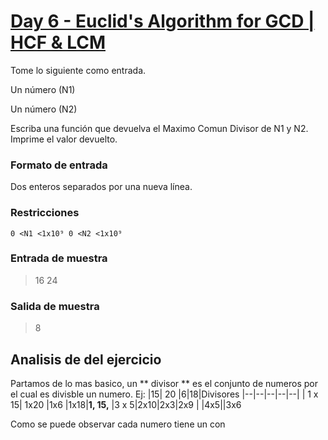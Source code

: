 

# [Day 6 - Euclid's Algorithm for GCD | HCF & LCM](https://online.codingblocks.com/app/player/92078/content/80922/7751)

Tome lo siguiente como entrada. 

Un número (N1)

 Un número (N2)

Escriba una función que devuelva el Maximo Comun Divisor de N1 y N2. Imprime el valor devuelto.

### Formato de entrada 

Dos enteros separados por una nueva línea. 

### Restricciones 

    0 <N1 <1x10⁹ 0 <N2 <1x10⁹

### Entrada de muestra 
> 16 
> 24 
### Salida de muestra 
> 8
## Analisis de del ejercicio
Partamos de lo mas basico, un ** divisor ** es el conjunto de numeros por el cual es divisble un numero. Ej: 
|15| 20 |6|18|Divisores
|--|--|--|--|--|
| 1 x 15| 1x20 |1x6 |1x18|**1, 15,**
|3 x 5|2x10|2x3|2x9
|	   |4x5||3x6


Como se puede observar cada numero tiene un con

<!--stackedit_data:
eyJoaXN0b3J5IjpbLTEyNDE4Njk2MDUsMjA3ODEwMzc4NV19
-->